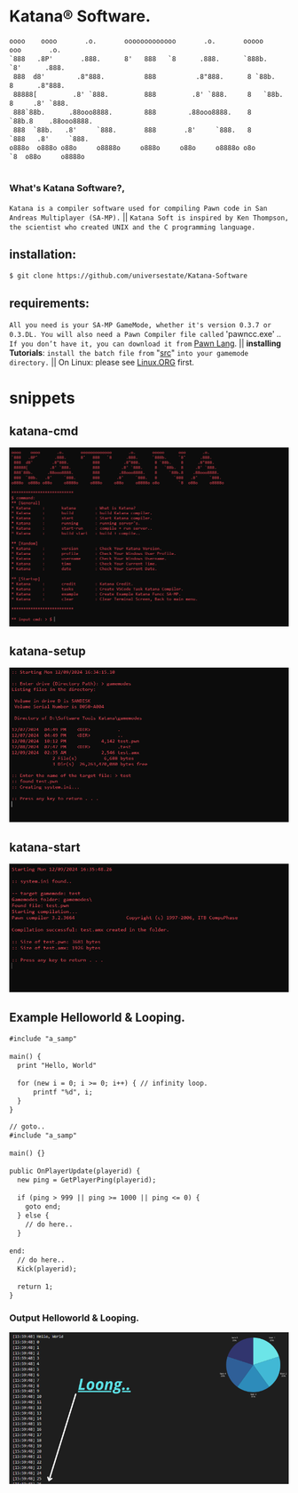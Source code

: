# Katana® Software.
```
oooo    oooo       .o.       ooooooooooooo       .o.       ooooo      ooo       .o.       
`888   .8P'       .888.      8'   888   `8      .888.      `888b.     `8'      .888.      
 888  d8'        .8"888.          888          .8"888.      8 `88b.    8      .8"888.     
 88888[         .8' `888.         888         .8' `888.     8   `88b.  8     .8' `888.    
 888`88b.      .88ooo8888.        888        .88ooo8888.    8     `88b.8    .88ooo8888.   
 888  `88b.   .8'     `888.       888       .8'     `888.   8       `888   .8'     `888.  
o888o  o888o o88o     o8888o     o888o     o88o     o8888o o8o        `8  o88o     o8888o 
```
#
### What's Katana Software?,
`Katana is a compiler software used for compiling Pawn code in San Andreas Multiplayer (SA-MP).` ||
`Katana Soft is inspired by Ken Thompson, the scientist who created UNIX and the C programming language.`
## installation:
```
$ git clone https://github.com/universestate/Katana-Software
```
## requirements:
`All you need is your SA-MP GameMode, whether it's version 0.3.7 or 0.3.DL. You will also need a Pawn Compiler file called` 'pawncc.exe' .. `If you don’t have it, you can download it from` [Pawn Lang](https://github.com/pawn-lang/compiler/releases).
|| **installing Tutorials**: `install the batch file from` "[src](https://github.com/universestate/Katana-Software/tree/e193de36c726be3fb41689e0bf7231b5d605dd00/src)" `into your gamemode directory.`
|| On Linux: please see [Linux.ORG](https://www.linux.org/threads/running-windows-batch-files-on-linux.11205/) first.
# snippets
## katana-cmd
![image](katana/katana-cmd.png)
## katana-setup
![image](katana/katana-setup.png)
## katana-start
![image](katana/katana-start.png)
## Example Helloworld & Looping.
```pwn
#include "a_samp"

main() {
  print "Hello, World"

  for (new i = 0; i >= 0; i++) { // infinity loop.
      printf "%d", i;
  }
}
```
```pwn
// goto..
#include "a_samp"

main() {}

public OnPlayerUpdate(playerid) {
  new ping = GetPlayerPing(playerid);

  if (ping > 999 || ping >= 1000 || ping <= 0) {
    goto end;
  } else {
    // do here..
  }

end:
  // do here..
  Kick(playerid);

  return 1;
}
```
### Output Helloworld & Looping.
![image](space.png)
